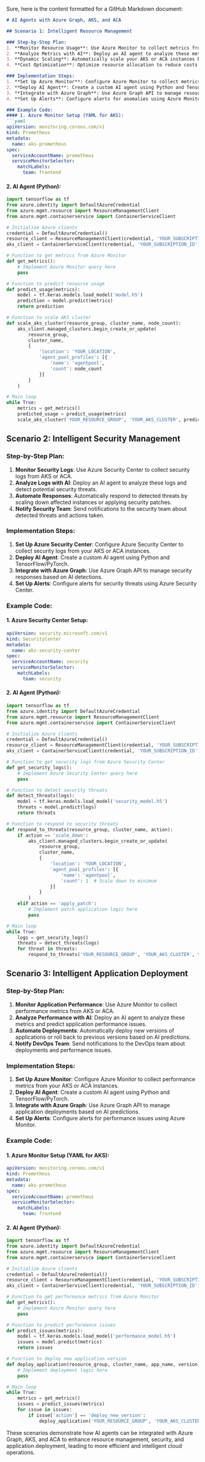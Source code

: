 Sure, here is the content formatted for a GitHub Markdown document:

```markdown
# AI Agents with Azure Graph, AKS, and ACA

## Scenario 1: Intelligent Resource Management

### Step-by-Step Plan:
1. **Monitor Resource Usage**: Use Azure Monitor to collect metrics from AKS or ACA.
2. **Analyze Metrics with AI**: Deploy an AI agent to analyze these metrics and predict future resource needs.
3. **Dynamic Scaling**: Automatically scale your AKS or ACA instances based on AI predictions.
4. **Cost Optimization**: Optimize resource allocation to reduce costs while maintaining performance.

### Implementation Steps:
1. **Set Up Azure Monitor**: Configure Azure Monitor to collect metrics from your AKS or ACA instances.
2. **Deploy AI Agent**: Create a custom AI agent using Python and TensorFlow/PyTorch.
3. **Integrate with Azure Graph**: Use Azure Graph API to manage resources based on AI predictions.
4. **Set Up Alerts**: Configure alerts for anomalies using Azure Monitor.

### Example Code:
#### 1. Azure Monitor Setup (YAML for AKS):
```yaml
apiVersion: monitoring.coreos.com/v1
kind: Prometheus
metadata:
  name: aks-prometheus
spec:
  serviceAccountName: prometheus
  serviceMonitorSelector:
    matchLabels:
      team: frontend
```

#### 2. AI Agent (Python):
```python
import tensorflow as tf
from azure.identity import DefaultAzureCredential
from azure.mgmt.resource import ResourceManagementClient
from azure.mgmt.containerservice import ContainerServiceClient

# Initialize Azure clients
credential = DefaultAzureCredential()
resource_client = ResourceManagementClient(credential, 'YOUR_SUBSCRIPTION_ID')
aks_client = ContainerServiceClient(credential, 'YOUR_SUBSCRIPTION_ID')

# Function to get metrics from Azure Monitor
def get_metrics():
    # Implement Azure Monitor query here
    pass

# Function to predict resource usage
def predict_usage(metrics):
    model = tf.keras.models.load_model('model.h5')
    prediction = model.predict(metrics)
    return prediction

# Function to scale AKS cluster
def scale_aks_cluster(resource_group, cluster_name, node_count):
    aks_client.managed_clusters.begin_create_or_update(
        resource_group,
        cluster_name,
        {
            'location': 'YOUR_LOCATION',
            'agent_pool_profiles': [{
                'name': 'agentpool',
                'count': node_count
            }]
        }
    )

# Main loop
while True:
    metrics = get_metrics()
    predicted_usage = predict_usage(metrics)
    scale_aks_cluster('YOUR_RESOURCE_GROUP', 'YOUR_AKS_CLUSTER', predicted_usage)
```

## Scenario 2: Intelligent Security Management

### Step-by-Step Plan:
1. **Monitor Security Logs**: Use Azure Security Center to collect security logs from AKS or ACA.
2. **Analyze Logs with AI**: Deploy an AI agent to analyze these logs and detect potential security threats.
3. **Automate Responses**: Automatically respond to detected threats by scaling down affected instances or applying security patches.
4. **Notify Security Team**: Send notifications to the security team about detected threats and actions taken.

### Implementation Steps:
1. **Set Up Azure Security Center**: Configure Azure Security Center to collect security logs from your AKS or ACA instances.
2. **Deploy AI Agent**: Create a custom AI agent using Python and TensorFlow/PyTorch.
3. **Integrate with Azure Graph**: Use Azure Graph API to manage security responses based on AI detections.
4. **Set Up Alerts**: Configure alerts for security threats using Azure Security Center.

### Example Code:
#### 1. Azure Security Center Setup:
```yaml
apiVersion: security.microsoft.com/v1
kind: SecurityCenter
metadata:
  name: aks-security-center
spec:
  serviceAccountName: security
  serviceMonitorSelector:
    matchLabels:
      team: security
```

#### 2. AI Agent (Python):
```python
import tensorflow as tf
from azure.identity import DefaultAzureCredential
from azure.mgmt.resource import ResourceManagementClient
from azure.mgmt.containerservice import ContainerServiceClient

# Initialize Azure clients
credential = DefaultAzureCredential()
resource_client = ResourceManagementClient(credential, 'YOUR_SUBSCRIPTION_ID')
aks_client = ContainerServiceClient(credential, 'YOUR_SUBSCRIPTION_ID')

# Function to get security logs from Azure Security Center
def get_security_logs():
    # Implement Azure Security Center query here
    pass

# Function to detect security threats
def detect_threats(logs):
    model = tf.keras.models.load_model('security_model.h5')
    threats = model.predict(logs)
    return threats

# Function to respond to security threats
def respond_to_threats(resource_group, cluster_name, action):
    if action == 'scale_down':
        aks_client.managed_clusters.begin_create_or_update(
            resource_group,
            cluster_name,
            {
                'location': 'YOUR_LOCATION',
                'agent_pool_profiles': [{
                    'name': 'agentpool',
                    'count': 1  # Scale down to minimum
                }]
            }
        )
    elif action == 'apply_patch':
        # Implement patch application logic here
        pass

# Main loop
while True:
    logs = get_security_logs()
    threats = detect_threats(logs)
    for threat in threats:
        respond_to_threats('YOUR_RESOURCE_GROUP', 'YOUR_AKS_CLUSTER', threat['action'])
```

## Scenario 3: Intelligent Application Deployment

### Step-by-Step Plan:
1. **Monitor Application Performance**: Use Azure Monitor to collect performance metrics from AKS or ACA.
2. **Analyze Performance with AI**: Deploy an AI agent to analyze these metrics and predict application performance issues.
3. **Automate Deployments**: Automatically deploy new versions of applications or roll back to previous versions based on AI predictions.
4. **Notify DevOps Team**: Send notifications to the DevOps team about deployments and performance issues.

### Implementation Steps:
1. **Set Up Azure Monitor**: Configure Azure Monitor to collect performance metrics from your AKS or ACA instances.
2. **Deploy AI Agent**: Create a custom AI agent using Python and TensorFlow/PyTorch.
3. **Integrate with Azure Graph**: Use Azure Graph API to manage application deployments based on AI predictions.
4. **Set Up Alerts**: Configure alerts for performance issues using Azure Monitor.

### Example Code:
#### 1. Azure Monitor Setup (YAML for AKS):
```yaml
apiVersion: monitoring.coreos.com/v1
kind: Prometheus
metadata:
  name: aks-prometheus
spec:
  serviceAccountName: prometheus
  serviceMonitorSelector:
    matchLabels:
      team: frontend
```

#### 2. AI Agent (Python):
```python
import tensorflow as tf
from azure.identity import DefaultAzureCredential
from azure.mgmt.resource import ResourceManagementClient
from azure.mgmt.containerservice import ContainerServiceClient

# Initialize Azure clients
credential = DefaultAzureCredential()
resource_client = ResourceManagementClient(credential, 'YOUR_SUBSCRIPTION_ID')
aks_client = ContainerServiceClient(credential, 'YOUR_SUBSCRIPTION_ID')

# Function to get performance metrics from Azure Monitor
def get_metrics():
    # Implement Azure Monitor query here
    pass

# Function to predict performance issues
def predict_issues(metrics):
    model = tf.keras.models.load_model('performance_model.h5')
    issues = model.predict(metrics)
    return issues

# Function to deploy new application version
def deploy_application(resource_group, cluster_name, app_name, version):
    # Implement deployment logic here
    pass

# Main loop
while True:
    metrics = get_metrics()
    issues = predict_issues(metrics)
    for issue in issues:
        if issue['action'] == 'deploy_new_version':
            deploy_application('YOUR_RESOURCE_GROUP', 'YOUR_AKS_CLUSTER', 'YOUR_APP_NAME', issue['version'])
```

These scenarios demonstrate how AI agents can be integrated with Azure Graph, AKS, and ACA to enhance resource management, security, and application deployment, leading to more efficient and intelligent cloud operations.
```
